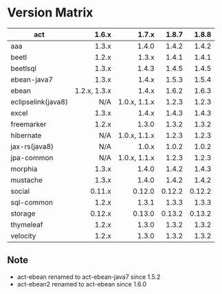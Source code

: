 # Version Matrix

| act                |        1.6.x |        1.7.x |       1.8.7 |       1.8.8 |
| ---                |        ----: |        ----: |       ----: |       ----: |
| aaa                |        1.3.x |        1.4.0 |       1.4.2 |       1.4.2 |
| beetl              |        1.2.x |        1.3.x |       1.4.1 |       1.4.1 |
| beetlsql           |        1.3.x |        1.4.3 |       1.4.5 |       1.4.5 |
| ebean-java7        |        1.3.x |        1.4.x |       1.5.3 |       1.5.4 |
| ebean              | 1.2.x, 1.3.x |        1.4.x |       1.6.2 |       1.6.3 |
| eclipselink(java8) |          N/A | 1.0.x, 1.1.x |       1.2.3 |       1.2.3 |
| excel              |        1.3.x |        1.4.x |       1.4.3 |       1.4.3 |
| freemarker         |        1.2.x |        1.3.0 |       1.3.2 |       1.3.2 |
| hibernate          |          N/A | 1.0.x, 1.1.x |       1.2.3 |       1.2.3 |
| jax-rs(java8)      |          N/A |        1.0.x |       1.0.2 |       1.0.2 |
| jpa-common         |          N/A | 1.0.x, 1.1.x |       1.2.3 |       1.2.3 |
| morphia            |        1.3.x |        1.4.0 |       1.4.2 |       1.4.3 |
| mustache           |        1.3.x |        1.4.0 |       1.4.2 |       1.4.2 |
| social             |       0.11.x |       0.12.0 |      0.12.2 |      0.12.2 |
| sql-common         |        1.2.x |        1.3.1 |       1.3.3 |       1.3.3 |
| storage            |       0.12.x |       0.13.0 |      0.13.2 |      0.13.2 |
| thymeleaf          |        1.2.x |        1.3.0 |       1.3.2 |       1.3.2 |
| velocity           |        1.2.x |        1.3.0 |       1.3.2 |       1.3.2 |

## Note

* act-ebean renamed to act-ebean-java7 since 1.5.2
* act-ebean2 renamed to act-ebean since 1.6.0

